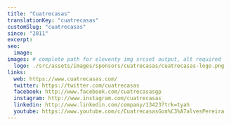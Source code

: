 ```yaml
---
title: "Cuatrecasas"
translationKey: "cuatrecasas"
customSlug: "cuatrecasas"
since: "2011"
excerpt:
seo:
  image:
images: # complete path for eleventy img srcset output, alt required
  logo: ./src/assets/images/sponsors/cuatrecasas/cuatrecasas-logo.png
links:
  web: https://www.cuatrecasas.com/
  twitter: https://twitter.com/cuatrecasas
  facebook: http://www.facebook.com/cuatrecasasgp
  instagram: http://www.instagram.com/cuatrecasas_
  linkedin: http://www.linkedin.com/company/13423?trk=tyah
  youtube: https://www.youtube.com/c/CuatrecasasGon%C3%A7alvesPereira
---
```

